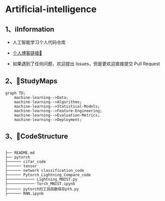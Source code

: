 # Artificial-intelligence

## 1、ℹ️Information

- 人工智能学习个人代码仓库 

 - [个人博客链接🔗](https://blog.csdn.net/quantumyou/category_12627876.html?spm=1001.2014.3001.5482)
 - 如果遇到了任何问题，欢迎提出 Issues，但是更欢迎直接提交 Pull Request

## 2、🔨StudyMaps

```mermaid
graph TD;
    machine-learning-->Data;
    machine-learning-->Algorithms;
    machine-learning-->Statistical-Models;
    machine-learning-->Feature-Engineering;
    machine-learning-->Evaluation-Metrics;
    machine-learning-->Deployment;
```

## 3、🎨CodeStructure

```text

├── README.md
├── pytorch
├────── cifar_code   
├────── tensor
├────── network classification_code             
├────── Pytorch_Lightning_Compare_code
├──────────── Lightning_MNIST.py    
├──────────── Torch_MNIST.ipynb
├────── pytorch的工具函数保存pth.py
├────── RNN.ipynb


```

 

